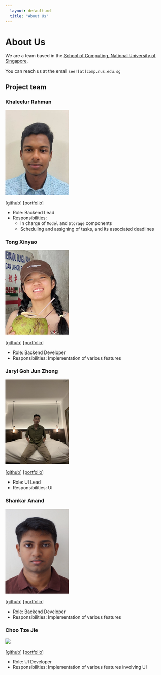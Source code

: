 ```yaml
---
  layout: default.md
  title: "About Us"
---
```


# About Us

We are a team based in the [School of Computing, National University of Singapore](http://www.comp.nus.edu.sg).

You can reach us at the email `seer[at]comp.nus.edu.sg`

## Project team

### Khaleelur Rahman

<img src="images/khaleelur-rahman.png" width="200px">

[[github](http://github.com/Khaleelur-Rahman)]
[[portfolio](team/khaleelur-rahman.md)]

* Role: Backend Lead
* Responsibilities: 
  - In charge of `Model` and `Storage` components
  - Scheduling and assigning of tasks, and its associated deadlines 

### Tong Xinyao

<img src="images/xyt-t.png" width="200px">

[[github](http://github.com/xyT-T)] [[portfolio](team/xyt-t.md)]

* Role: Backend Developer
* Responsibilities: Implementation of various features

### Jaryl Goh Jun Zhong

<img src="images/rionshocker.png" width="200px">

[[github](http://github.com/rionshocker)]
[[portfolio](team/rionshocker.md)]

* Role: UI Lead
* Responsibilities: UI

### Shankar Anand

<img src="images/vijay-shankaranand.png" width="200px">

[[github](http://github.com/vijay-shankaranand)]
[[portfolio](team/vijay-shankaranand.md)]

* Role: Backend Developer
* Responsibilities: Implementation of various features

### Choo Tze Jie

<img src="images/tjch-o.png" width="200px">

[[github](http://github.com/tjch-o)]
[[portfolio](team/tjch-o.md)]

* Role: UI Developer
* Responsibilities: Implementation of various features involving UI
